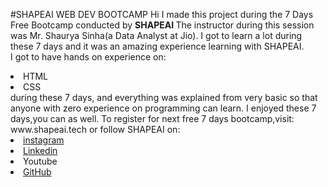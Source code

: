 #SHAPEAI WEB DEV BOOTCAMP
Hi I made this project during the 7 Days Free Bootcamp conducted by <b> SHAPEAI
</b>
The instructor during this session was Mr. Shaurya Sinha(a Data Analyst at Jio). I got to
learn a lot during these 7 days and it was an amazing experience learning with SHAPEAI.
<br>I got to have hands on experience on:
<li>HTML
<li>CSS
<br> during these 7 days, and everything was explained from very basic so that anyone with zero experience on programming can learn. I enjoyed these 7 days,you can as well. To register for next free 7 days bootcamp,visit:
www.shapeai.tech
or follow SHAPEAI on:
<li><a href=
"https://www.instagram.com/shape.ai/?hi=en">instagram</a>
<li><a href=
"https://www.linkedin.com/company/shapeai">Linkedin</a>
<li a href=
"https://www.youtube.com/channel/UCTUvDLTW9meuDXWcbmISPdA">Youtube</a>
<li><a href=
"https://github.com/shapeai">GitHub</a>
